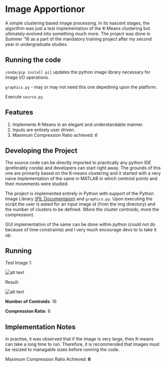 # Image Apportionor

A simple clustering based image processing. In its nascent stages, the algorithm was just a test implementation of the K-Means clustering but ultimately evolved into something much more. The project was done in Summer '16 as a part of the mandatory training project after my second year in undergraduate studies.

## Running the code
`conda/pip install pil` updates the python image library necessary for image I/O operations.

`graphics.py` - may or may not need this one depedning upon the platform.

Execute `source.py`

## Features
1. Implements K-Means in an elegant and understandable manner.
2. Inputs are entirely user driven.
3. Maximum Compression Ratio achieved: *6*

## Developing the Project
The source code can be directly imported to practically any python IDE (preferably conda) and developers can start right away.
The grounds of this one are primarily based on the K-means clustering and it started with a very naive implementation of the same in MATLAB in which centroid points and their movements were studied. 

The project is implemented entirely in Python with support of the Python Image Library [(PIL Documentaion)](https://pillow.readthedocs.io/en/3.4.x/ "Pillow Doc") and `graphics.py`. Upon executing the script the user is asked for an input image id (from the img directory) and the number of clusters to be defined. (More the cluster centroids, more the compression).

GUI implementation of the same can be done within python (could not do because of time constraints) and I very much encourage devs to to take it up.

## Running
Test Image 1:

![alt text](https://github.com/sominwadhwa/Image-Apportionor/blob/master/Tests/test03.jpg "Test 1") 

Result:  

![alt text](https://github.com/sominwadhwa/Image-Apportionor/blob/master/Tests/result03.jpg "Result 1")

**Number of Centroids**: 16

**Compression Ratio**: 6

## Implementation Notes

In practise, it was observed that if the image is very large, then K-means can take a long time to run. Therefore, it is recommended that images must be resized to managable sizes before running the code.

Maximum Compression Ratio Achieved: **6**

